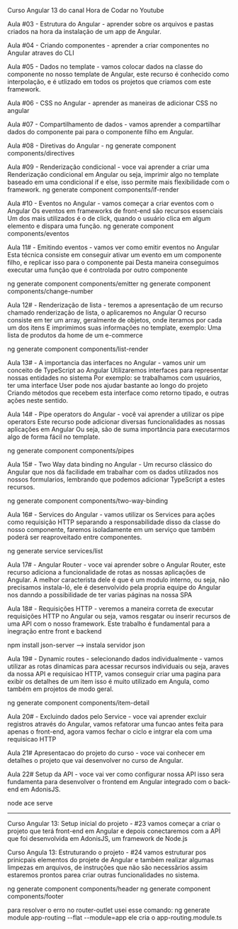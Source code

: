Curso Angular 13 do canal Hora de Codar no Youtube

Aula #03 - Estrutura do Angular - aprender sobre os arquivos e pastas criados na hora da instalação de 
um app de Angular.

Aula #04 - Criando componentes - aprender a criar componentes no Angular atraves do CLI

Aula #05 - Dados no template - vamos colocar dados na classe do componente no nosso template de Angular, este recurso é conhecido como interpolação, e é utlizado em todos os projetos que criamos com este framework.

Aula #06 - CSS no Angular -  aprender as maneiras de adicionar CSS no angular

Aula #07 - Compartilhamento de dados - vamos aprender a compartilhar dados do componente pai para o componente filho em Angular.

Aula #08 - Diretivas do Angular - 
ng generate component components/directives

Aula #09 - Renderização condicional - voce vai aprender a criar uma Renderização condicional em Angular ou seja, imprimir algo no template baseado em uma condicional if e else, isso permite mais flexibilidade com 
o framework.
ng generate component components/if-render

Aula #10 - Eventos no Angular - vamos começar a criar eventos com o Angular
Os eventos em frameworks de front-end são recursos essenciais
Um dos mais utilizados é o de click, quando o usuário clica em algum elemento e dispara uma função.
ng generate component components/eventos

Aula 11# - Emitindo eventos - vamos ver como emitir eventos no Angular
Esta técnica consiste em conseguir ativar um evento em um componente filho, e replicar isso para o componente pai Desta maneira conseguimos executar uma função que é controlada por outro componente

ng generate component components/emitter
ng generate component components/change-number

Aula 12# - Renderização de lista - teremos a apresentação de um recurso chamado renderização de lista, o aplicaremos no Angular
O recurso consiste em ter um array, geralmente de objetos, onde iteramos por cada um dos itens E imprimimos suas informações no template, exemplo: Uma lista de produtos da home de um e-commerce

ng generate component components/list-render

Aula 13# - A importancia das interfaces no Angular - vamos unir um conceito de TypeScript ao Angular Utilizaremos interfaces para representar nossas entidades no sistema
Por exemplo: se trabalhamos com usuários, ter uma interface User pode nos ajudar bastante ao longo do projeto Criando métodos que recebem esta interface como retorno tipado, e outras ações neste sentido.

Aula 14# - Pipe operators do Angular - você vai aprender a utilizar os pipe operators
Este recurso pode adicionar diversas funcionalidades as nossas aplicações em Angular
Ou seja, são de suma importância para executarmos algo de forma fácil no template.

ng generate component components/pipes

Aula 15# - Two Way data binding no Angular - Um recurso clássico do Angular que nos dá 
facilidade em trabalhar com os dados utilizados nos nossos formularios, lembrando que podemos
adicionar TypeScript a estes recursos.

ng generate component components/two-way-binding

Aula 16# - Services do Angular - vamos utilizar os Services para ações como requisição HTTP
separando a responsabilidade disso da classe do nosso componente, faremos isoladamente em um serviço que também poderá ser reaproveitado entre componentes.

ng generate service services/list

Aula 17# - Angular Router - voce vai aprender sobre o Angular Router, este recurso adiciona a funcionalidade de rotas as nossas aplicações de Angular. A melhor caracterista dele é que é um modulo interno, ou seja, não precisamos instala-ló, ele é desenvolvido pela propria equipe do Angular nos danndo a possibilidade de ter varias páginas na nossa SPA

Aula 18# - Requisições HTTP - veremos a maneira correta de executar requisições HTTP no Angular ou seja, vamos resgatar ou inserir recursos de uma API com o nosso framework. Este trabalho é fundamental para a inegração entre front e backend

npm install json-server --> instala servidor json

Aula 19# - Dynamic routes - selecionando dados individualmente - vamos utilizar as rotas dinamicas para acessar recursos individuais ou seja, araves da nossa API e requisicao HTTP, vamos conseguir criar uma pagina para exibir os detalhes de um item isso é muito utilizado em Angula, como também em projetos de modo geral.

ng generate component components/item-detail

Aula 20# - Excluindo dados pelo Service - voce vai aprender excluir registros através do Angular, vamos refatorar uma funcao antes feita para apenas o front-end, agora vamos fechar o ciclo e intgrar ela com uma requisicao HTTP

Aula 21# Apresentacao do projeto do curso - voce vai conhecer em detalhes o projeto que vai desenvolver no curso de Angular.

Aula 22# Setup da API - voce vai ver como configurar nossa API isso sera fundamenta para desenvolver o frontend em Angular integrado com o back-end em AdonisJS.

node ace serve

------------------------------------------------------------------------------
Curso Angular 13: Setup inicial do projeto - #23
vamos começar a criar o projeto que terá front-end em Angular
e depois conectaremos com a APÌ que foi desenvolvida em AdonisJS, um framework de Node.js

Curso Angula 13: Estruturando o projeto - #24 
vamos estruturar pos prinicpais elementos do projete de Angular e
também realizar algumas limpezas em arquivos, de instruções que não 
são necessãrios assim estaremos prontos parea criar outras funcionalidades no sistema.

ng generate component components/header
ng generate component components/footer

para resolver o erro no router-outlet usei esse comando:
ng generate module app-routing --flat --module=app
ele cria o app-routing.module.ts














